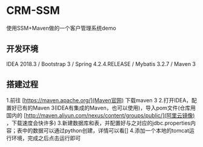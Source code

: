 # CRM-SSM

使用SSM+Maven做的一个客户管理系统demo

## 开发环境

IDEA 2018.3 / Bootstrap 3 / Spring 4.2.4.RELEASE / Mybatis 3.2.7 / Maven 3

## 搭建过程

1.前往 [https://maven.apache.org/](Maven官网) 下载maven 3 
2.打开IDEA，配置好已有的Maven 3(IDEA有集成的Maven，也可以使用)，导入pom文件(仓库用国内的 [http://maven.aliyun.com/nexus/content/groups/public/](阿里云镜像) ，下载速度会快许多)
3.新建数据库和表，并配置好与之对应的jdbc.properties内容；表中的数据可以通过python创建，详情可以看[]
4.添加一个本地的tomcat运行环境，完成之后点击运行即可
